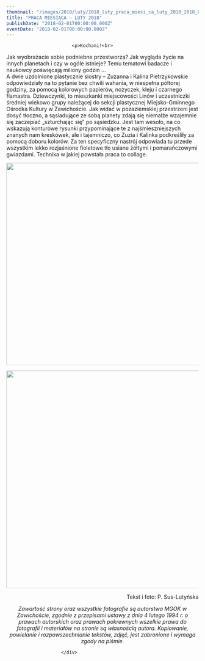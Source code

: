 ```yaml
---
thumbnail: "/images/2018/luty/2018_luty_praca_miesi_ca_luty_2018_2018_02_praca_miesi_ca_luty_2018_DSC_0006.jpg"
title: "PRACA MIESIĄCA – LUTY 2018"
publishDate: "2018-02-01T00:00:00.000Z"
eventDate: "2018-02-01T00:00:00.000Z"
---
```


<div class="entry-content">
							
							<p>Kochani!<br>
Jak wyobrażacie sobie podniebne przestworza? Jak wygląda życie na innych planetach i czy w ogóle istnieje? Temu tematowi badacze i naukowcy poświęcają miliony godzin …<br>
A dwie uzdolnione plastycznie siostry – Zuzanna i Kalina Pietrzykowskie odpowiedziały na to pytanie bez chwili wahania, w niespełna półtorej godziny, za pomocą kolorowych papierów, nożyczek, kleju i czarnego flamastra. Dziewczynki, to mieszkanki miejscowości Linów i uczestniczki średniej wiekowo grupy należącej do sekcji plastycznej Miejsko-Gminnego Ośrodka Kultury w Zawichoście. Jak widać w pozaziemskiej przestrzeni jest dosyć tłoczno, a sąsiadujące ze sobą planety zdają się niemalże wzajemnie się zaczepiać „szturchając się” po sąsiedzku. Jest tam wesoło, na co wskazują konturowe rysunki przypominające te z najśmieszniejszych znanych nam kreskówek, ale i tajemniczo, co Zuzia i Kalinka podkreśliły za pomocą doboru kolorów. Za ten specyficzny nastrój odpowiada tu przede wszystkim lekko rozjaśnione fioletowe tło usiane żółtymi i pomarańczowymi gwiazdami. Technika w jakiej powstała praca to collage.</p>
<p><img fetchpriority="high" decoding="async" class="aligncenter size-full wp-image-5823" src="/images/2018/luty/2018_luty_praca_miesi_ca_luty_2018_2018_02_praca_miesi_ca_luty_2018_DSC_0006.jpg" alt="" width="800" height="530" srcset="/images/2018/luty/2018_luty_praca_miesi_ca_luty_2018_2018_02_praca_miesi_ca_luty_2018_DSC_0006.jpg 800w, /images/2018/luty/DSC_0006-300x199.jpg 300w, /images/2018/luty/DSC_0006-768x509.jpg 768w" sizes="(max-width: 800px) 100vw, 800px"></p>
<p><img decoding="async" class="aligncenter size-full wp-image-5824" src="/images/2018/luty/2018_luty_praca_miesi_ca_luty_2018_2018_02_praca_miesi_ca_luty_2018_DSC_0004.jpg" alt="" width="800" height="570" srcset="/images/2018/luty/2018_luty_praca_miesi_ca_luty_2018_2018_02_praca_miesi_ca_luty_2018_DSC_0004.jpg 800w, /images/2018/luty/DSC_0004-300x214.jpg 300w, /images/2018/luty/DSC_0004-768x547.jpg 768w" sizes="(max-width: 800px) 100vw, 800px"></p>
<p style="text-align: right;">Tekst i foto: P. Sus-Lutyńska</p>
<p style="text-align: center;"><em>Zawartość strony oraz wszystkie fotografie są autorstwa MGOK w Zawichoście, zgodnie z przepisami ustawy z dnia 4 lutego 1994 r. o prawach autorskich oraz prawach pokrewnych wszelkie prawa do fotografii i materiałów na stronie są własnością autora. Kopiowanie, powielanie i rozpowszechnianie tekstów, zdjęć, jest zabronione i wymaga zgody na piśmie.</em></p>
						
						</div>
